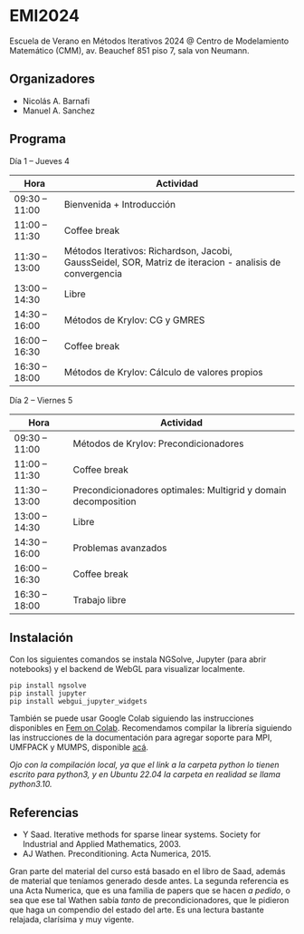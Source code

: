 # EMI2024
Escuela de Verano en Métodos Iterativos 2024 @ Centro de Modelamiento Matemático (CMM), av. Beauchef 851 piso 7, sala von Neumann.

## Organizadores
- Nicolás A. Barnafi
- Manuel A. Sanchez


## Programa
Día 1 – Jueves 4

| Hora          | Actividad |
| ------------- | --------- |
| 09:30 – 11:00 | Bienvenida + Introducción |
| 11:00 – 11:30 | Coffee break |
| 11:30 – 13:00 | Métodos Iterativos: Richardson, Jacobi, GaussSeidel, SOR, Matriz de iteracion - analisis de convergencia |
| 13:00 – 14:30 | Libre |
| 14:30 – 16:00 | Métodos de Krylov: CG y GMRES |
| 16:00 – 16:30 | Coffee break |
| 16:30 – 18:00 | Métodos de Krylov: Cálculo de valores propios |

Día 2 – Viernes 5

| Hora          | Actividad |
| ------------- | --------- |
| 09:30 – 11:00 |Métodos de Krylov: Precondicionadores |
| 11:00 – 11:30 |Coffee break |
| 11:30 – 13:00 |Precondicionadores optimales: Multigrid y domain decomposition |
| 13:00 – 14:30 |Libre |
| 14:30 – 16:00 |Problemas avanzados |
| 16:00 – 16:30 |Coffee break |
| 16:30 – 18:00 |Trabajo libre |


## Instalación

Con los siguientes comandos se instala NGSolve, Jupyter (para abrir notebooks) y el backend de WebGL para visualizar localmente. 

    pip install ngsolve
    pip install jupyter
    pip install webgui_jupyter_widgets

También se puede usar Google Colab siguiendo las instrucciones disponibles en [Fem on Colab](https://fem-on-colab.github.io/packages.html). Recomendamos compilar la librería siguiendo las instrucciones de la documentación para agregar soporte para MPI, UMFPACK y MUMPS, disponible [acá](https://docu.ngsolve.org/latest/install/installlinux.html).

*Ojo con la compilación local, ya que el link a la carpeta python lo tienen escrito para python3, y en Ubuntu 22.04 la carpeta en realidad se llama python3.10.*

## Referencias

- Y Saad. Iterative methods for sparse linear systems. Society for Industrial and Applied Mathematics, 2003.
- AJ Wathen. Preconditioning. Acta Numerica, 2015.

Gran parte del material del curso está basado en el libro de Saad, además de material que teníamos generado desde antes. La segunda referencia es una Acta Numerica, que es una familia de papers que se hacen _a pedido_, o sea que ese tal Wathen sabía *tanto* de precondicionadores, que le pidieron que haga un compendio del estado del arte. Es una lectura bastante relajada, clarísima y muy vigente.
